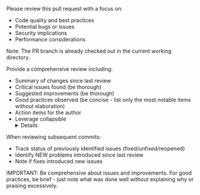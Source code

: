 Please review this pull request with a focus on:

- Code quality and best practices
- Potential bugs or issues
- Security implications
- Performance considerations

Note: The PR branch is already checked out in the current working directory.

Provide a comprehensive review including:

- Summary of changes since last review
- Critical issues found (be thorough)
- Suggested improvements (be thorough)
- Good practices observed (be concise - list only the most notable items without elaboration)
- Action items for the author
- Leverage collapsible <details> sections where appropriate for lengthy explanations or code snippets to enhance human readability

When reviewing subsequent commits:

- Track status of previously identified issues (fixed/unfixed/reopened)
- Identify NEW problems introduced since last review
- Note if fixes introduced new issues

IMPORTANT: Be comprehensive about issues and improvements. For good practices, be brief - just note what was done well without explaining why or praising excessively.
